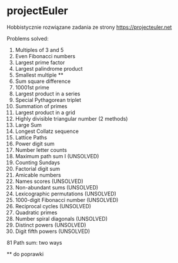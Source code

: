 # projectEuler
Hobbistycznie rozwiązane zadania ze strony https://projecteuler.net

Problems solved:
1. Multiples of 3 and 5
2. Even Fibonacci numbers
3. Largest prime factor
4. Largest palindrome product
5. Smallest multiple **
6. Sum square difference
7. 10001st prime
8. Largest product in a series
9. Special Pythagorean triplet
10. Summation of primes
11. Largest product in a grid
12. Highly divisible triangular number (2 methods)
13. Large Sum
14. Longest Collatz sequence
15. Lattice Paths
16. Power digit sum
17. Number letter counts
18. Maximum path sum I (UNSOLVED)
19. Counting Sundays
20. Factorial digit sum
21. Amicable numbers
22. Names scores (UNSOLVED)
23. Non-abundant sums (UNSOLVED)
24. Lexicographic permutations (UNSOLVED)
25. 1000-digit Fibonacci number (UNSOLVED)
26. Reciprocal cycles (UNSOLVED)
27. Quadratic primes
28. Number spiral diagonals (UNSOLVED)
29. Distinct powers (UNSOLVED)
30. Digit fifth powers (UNSOLVED)

81 Path sum: two ways


** do poprawki